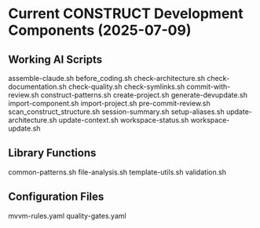 # Current CONSTRUCT Development Components (2025-07-09)

## Working AI Scripts
assemble-claude.sh
before_coding.sh
check-architecture.sh
check-documentation.sh
check-quality.sh
check-symlinks.sh
commit-with-review.sh
construct-patterns.sh
create-project.sh
generate-devupdate.sh
import-component.sh
import-project.sh
pre-commit-review.sh
scan_construct_structure.sh
session-summary.sh
setup-aliases.sh
update-architecture.sh
update-context.sh
workspace-status.sh
workspace-update.sh

## Library Functions
common-patterns.sh
file-analysis.sh
template-utils.sh
validation.sh

## Configuration Files
mvvm-rules.yaml
quality-gates.yaml
